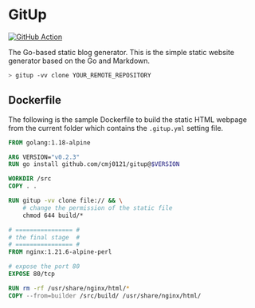 # GitUp

[![GitHub Action][0]][1]

The Go-based static blog generator. This is the simple static website generator
based on the Go and Markdown.

```bash
> gitup -vv clone YOUR_REMOTE_REPOSITORY
```

## Dockerfile

The following is the sample Dockerfile to build the static HTML webpage from the current
folder which contains the `.gitup.yml` setting file.

```dockerfile
FROM golang:1.18-alpine

ARG VERSION="v0.2.3"
RUN go install github.com/cmj0121/gitup@$VERSION

WORKDIR /src
COPY . .

RUN gitup -vv clone file:// && \
	# change the permission of the static file
	chmod 644 build/*

# ================ #
# the final stage  #
# ================ #
FROM nginx:1.21.6-alpine-perl

# expose the port 80
EXPOSE 80/tcp

RUN rm -rf /usr/share/nginx/html/*
COPY --from=builder /src/build/ /usr/share/nginx/html/
```

[0]: https://github.com/cmj0121/gitup/actions/workflows/test.yml/badge.svg
[1]: https://github.com/cmj0121/gitup/actions/workflows/test.yml

